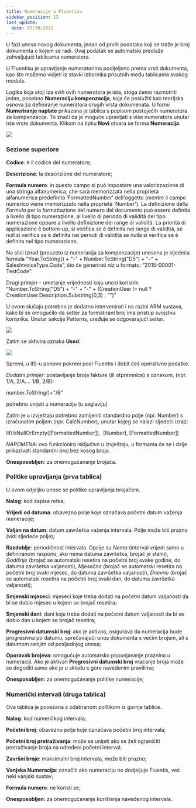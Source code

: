 ```yaml
---
title: Numeracije u Fluentisu
sidebar_position: 13
last_update:
  date: 03/30/2023
---
```


U fazi unosa novog dokumenta, jedan od prvih podataka koji se traže je broj dokumenta o kojem se radi. Ovaj podatak se automatski predlaže zahvaljujući tablicama numeratora.

U Fluentisu je upravljanje numeratorima podijeljeno prema vrsti dokumenta, kao što možemo vidjeti iz stavki izbornika prisutnih među tablicama svakog modula.

Logika koja stoji iza svih ovih numeratora je ista, stoga ćemo razmotriti jedan, posebno **Numeraciju kompenzacija**, koja će poslužiti kao teorijska osnova za definiranje numeratora drugih vrsta dokumenata.
U formi **Numeriranje naplate** prikazana je tablica s popisom postojećih numeratora za kompenzacije. To znači da je moguće upravljati s više numeratora unutar iste vrste dokumenta. Klikom na tipku **Novi** otvara se forma **Numeracija**.


![](/img/it-it/configurations/tables/fluentis-numerations/image01.png)

### Sezione superiore

**Codice**: è il codice del numeratore;

**Descrizione**: la descrizione del numeratore;

**Formula numero**: in questo campo si può impostare una valorizzazione di una stringa alfanumerica, che sarà memorizzata nella proprietà alfanumerica predefinita ‘FormattedNumber' dell'oggetto (mentre il campo numerico viene memorizzato nella proprietà ‘Number'). La definizione della *Formula* per la formattazione del numero del documento può essere definita a livello di tipo numerazione, al livello di periodo di validità del tipo numerazione oppure a livello definizione dei range di validità. La priorità di applicazione è bottom-up, si verifica se è definita nei range di validità, se null si verifica se è definita nei periodi di validità se nulla si verifica se è definita nel tipo numerazione.

Na slici iznad (preuzeto iz numeracija za kompenzacije) unesena je sljedeća formula “Year.ToString() + "-" + Number.ToString("D5") + "-" + SalesInvoiceType.Code”, što će generirati niz u formatu: “2015-00001-TestCode”.

Drugi primjer – umetanje vrijednosti koju unosi korisnik: “Number.ToString("D5") + "-" + "-" + (CreationUser != null ? CreationUser.Description.Substring(0,3) : "")”

U ovom slučaju potrebno je dodatno intervenirati i na razini ARM sustava, kako bi se omogućilo da setter za formatirani broj ima pristup svojstvu korisnika. Unutar sekcije Patterns, uređuje se odgovarajući setter.

![](/img/it-it/configurations/tables/fluentis-numerations/image02.png)

Zatim se aktivira oznaka **Used**:

![](/img/it-it/configurations/tables/fluentis-numerations/image03.png)

Spremi, u IIS-u ponovo pokreni pool Fluentis i dobit ćeš operativne podatke.

*Dodatni primjer*: postavljanje broja fakture (ili otpremnice) s oznakom, (npr. 1/A, 2/A.... 1/B, 2/B):

number.ToString()+"/B"

potrebno unijeti u numeraciju (u zaglavlju)

Zatim je u izvještaju potrebno zamijeniti standardno polje (npr. Number) s izračunatim poljem (npr. CalcNumber), unutar kojeg se nalazi sljedeći izraz:  

Iif(IsNullOrEmpty([FormattedNumber]),  [Number], [FormattedNumber])

*NAPOMENA*: ovo funkcionira isključivo u izvještaju, u formama će se i dalje prikazivati standardni broj bez kosog broja.

**Onesposobljen**: za onemogućavanje brojača.

### Politike upravljanja (prva tablica)

U ovom odjeljku unose se politike upravljanja brojačem.

**Nalog**: kod zapisa retka;

**Vrijedi od datuma**: obavezno polje koje označava početni datum važenja numeracije;

**Valjan na datum**: datum završetka važenja intervala. Polje može biti prazno (vidi sljedeće polje);

**Razdoblje**: periodičnost intervala. Opcije su *Nema* (interval vrijedi samo u definiranom rasponu; ako nema datuma završetka, brojač je stalni), *Godišnje* (brojač se automatski resetira na početni broj svake godine, do datuma završetka valjanosti), *Mjesečno* (brojač se automatski resetira na početni broj svaki mjesec, do datuma završetka valjanosti), *Dnevno* (brojač se automatski resetira na početni broj svaki dan, do datuma završetka valjanosti);  

**Smjenski mjeseci**: mjeseci koje treba dodati na početni datum valjanosti da bi se dobio mjesec u kojem se brojač resetira;

**Smjenski dani**: dani koje treba dodati na početni datum valjanosti da bi se dobio dan u kojem se brojač resetira;  

**Progresivni datumski broj**: ako je aktivno, osigurava da numeracija bude progresivna po datumu, sprečavajući unos dokumenta s većim brojem, ali s datumom ranijim od posljednjeg unosa;

**Oporavak brojeva**: omogućuje automatsko popunjavanje praznina u numeraciji. Ako je aktivan **Progresivni datumski broj** vraćanje broja može se dogoditi samo ako je u skladu s gore navedenim pravilima;

**Onesposobljen**: za onemogućavanje politike numeracije;


### Numerički intervali (druga tablica)

Ova tablica je povezana s odabranom politikom iz gornje tablice.

**Nalog**: kod numeričkog intervala;  

**Početni broj**: obavezno polje koje označava početni broj intervala;

**Početni broj pretraživanja**: može se unijeti ako se želi ograničiti pretraživanje broja na određeni početni interval;

**Završni broje**: maksimalni broj intervala, može biti prazno;

**Vanjska Numeracija**: označiti ako numeraciju ne dodjeljuje Fluentis, već neki vanjski sustav;  

**Formula numero**: ne koristi se;

**Onesposobljen**: za onemogućavanje korištenja navedenog intervala.  
